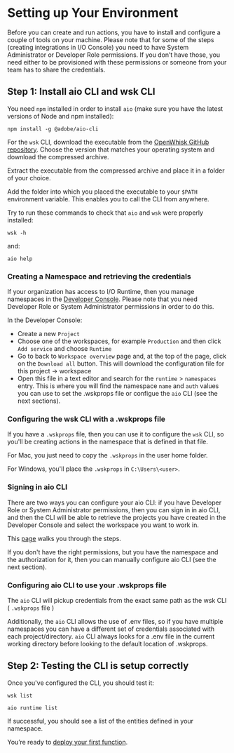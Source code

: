 # Setting up Your Environment

Before you can create and run actions, you have to install and configure a couple of tools on your machine. Please note that for some of the steps (creating integrations in I/O Console) you need to have System Administrator or Developer Role permissions. If you don&rsquo;t have those, you need either to be provisioned with these permissions or someone from your team has to share the credentials.

## Step 1: Install aio CLI and wsk CLI

You need `npm` installed in order to install `aio` (make sure you have the latest versions of Node and npm installed):

`npm install -g @adobe/aio-cli`

For the `wsk` CLI, download the executable from the [OpenWhisk GitHub repository](https://github.com/apache/incubator-openwhisk-cli/releases). Choose the version that matches your operating system and download the compressed archive.

Extract the executable from the compressed archive and place it in a folder of your choice.

Add the folder into which you placed the executable to your `$PATH` environment variable. This enables you to call the CLI from anywhere.

Try to run these commands to check that `aio` and `wsk` were properly installed:

`wsk -h`

and:

`aio help`

### Creating a Namespace and retrieving the credentials

If your organization has access to I/O Runtime, then you manage namespaces in the [Developer Console](/console). Please note that you need Developer Role or System Administrator permissions in order to do this.

In the Developer Console:
* Create a new `Project`
* Choose one of the workspaces, for example `Production` and then click `Add service` and choose `Runtime` 
* Go to back to `Workspace overview` page and, at the top of the page, click on the `Download all` button. This will download the configuration file for this project -> workspace
* Open this file in a text editor and search for the `runtime` > `namespaces` entry. This is where you will find the namespace `name` and `auth` values you can use to set the .wskprops file or configue the `aio` CLI (see the next sections). 

### Configuring the wsk CLI with a .wskprops file

If you have a `.wskprops` file, then you can use it to configure the `wsk` CLI, so you'll be creating actions in the namespace that is defined in that file.

For Mac, you just need to copy the `.wskprops` in the user home folder.

For Windows, you'll place the `.wskprops` in `C:\Users\<user>`.

### Signing in aio CLI 

There are two ways you can configure your aio CLI: if you have Developer Role or System Administrator permissions, then you can sign in in aio CLI, and then the CLI will be able to retrieve the projects you have created in the Developer Console and select the workspace you want to work in.

This [page](https://developer.adobe.com/app-builder/docs/getting_started/first_app/#3-signing-in-from-cli) walks you through the steps.

If you don't have the right permissions, but you have the namespace and the authorization for it, then you can manually configure aio CLI (see the next section).

### Configuring aio CLI to use your .wskprops file

The `aio` CLI will pickup credentials from the exact same path as the wsk CLI ( `.wskprops` file )

Additionally, the `aio` CLI allows the use of .env files, so if you have multiple namespaces you can have a different set of credentials associated with each project/directory.  `aio` CLI always looks for a .env file in the current working directory before looking to the default location of .wskprops.


## Step 2: Testing the CLI is setup correctly

Once you've configured the CLI, you should test it:

`wsk list`

`aio runtime list`

If successful, you should see a list of the entities defined in your namespace.

You&rsquo;re ready to [deploy your first function](deploy.md).
